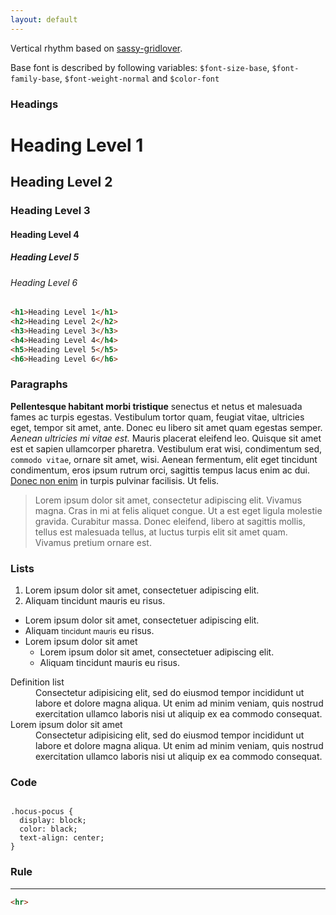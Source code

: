 ```yaml
---
layout: default
---
```


Vertical rhythm based on [sassy-gridlover](https://github.com/hiulit/Sassy-Gridlover).

Base font is described by following variables: `$font-size-base`,
`$font-family-base`, `$font-weight-normal` and `$color-font`

### Headings

<h1>Heading Level 1</h1>
<h2>Heading Level 2</h2>
<h3>Heading Level 3</h3>
<h4>Heading Level 4</h4>
<h5>Heading Level 5</h5>
<h6>Heading Level 6</h6>

```html
<h1>Heading Level 1</h1>
<h2>Heading Level 2</h2>
<h3>Heading Level 3</h3>
<h4>Heading Level 4</h4>
<h5>Heading Level 5</h5>
<h6>Heading Level 6</h6>
```

### Paragraphs

<p>
  <strong>Pellentesque habitant morbi tristique</strong> senectus et netus
  et malesuada fames ac turpis egestas. Vestibulum tortor quam, feugiat vitae,
  ultricies eget, tempor sit amet, ante. Donec eu libero sit amet quam egestas
  semper. <em>Aenean ultricies mi vitae est.</em> Mauris placerat eleifend leo.
  Quisque sit amet est et sapien ullamcorper pharetra. Vestibulum erat wisi,
  condimentum sed, <code>commodo vitae</code>, ornare sit amet, wisi. Aenean
  fermentum, elit eget tincidunt condimentum, eros ipsum rutrum orci, sagittis
  tempus lacus enim ac dui. <a href="#">Donec non enim</a> in turpis pulvinar
  facilisis. Ut felis.
</p>

<blockquote>
  <p>
    Lorem ipsum dolor sit amet, consectetur adipiscing elit. Vivamus magna.
    Cras in mi at felis aliquet congue. Ut a est eget ligula molestie gravida.
    Curabitur massa. Donec eleifend, libero at sagittis mollis, tellus est
    malesuada tellus, at luctus turpis elit sit amet quam. Vivamus pretium
    ornare est.
  </p>
</blockquote>

### Lists

<ol>
  <li>Lorem ipsum dolor sit amet, consectetuer adipiscing elit.</li>
  <li>Aliquam tincidunt mauris eu risus.</li>
</ol>

<ul>
  <li>Lorem ipsum dolor sit amet, consectetuer adipiscing elit.</li>
  <li>Aliquam <small>tincidunt mauris</small> eu risus.</li>
  <li>Lorem ipsum dolor sit amet
    <ul>
      <li>Lorem ipsum <span class="micro">dolor sit amet</span>, consectetuer adipiscing elit.</li>
      <li>Aliquam tincidunt mauris eu risus.</li>
    </ul>
  </li>
</ul>

<dl>
  <dt>Definition list</dt>
  <dd>Consectetur adipisicing elit, sed do eiusmod tempor incididunt ut labore et dolore magna
    aliqua. Ut enim ad minim veniam, quis nostrud exercitation ullamco laboris nisi ut aliquip ex ea
    commodo consequat.</dd>
  <dt>Lorem ipsum dolor sit amet</dt>
  <dd>Consectetur adipisicing elit, sed do eiusmod tempor incididunt ut labore et dolore magna
    aliqua. Ut enim ad minim veniam, quis nostrud exercitation ullamco laboris nisi ut aliquip ex ea
    commodo consequat.</dd>
</dl>

### Code

<pre><code>
.hocus-pocus {
  display: block;
  color: black;
  text-align: center;
}
</code></pre>

### Rule

<hr>

```html
<hr>
```

